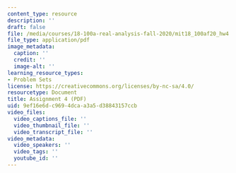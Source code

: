 ```yaml
---
content_type: resource
description: ''
draft: false
file: /media/courses/18-100a-real-analysis-fall-2020/mit18_100af20_hw4.pdf
file_type: application/pdf
image_metadata:
  caption: ''
  credit: ''
  image-alt: ''
learning_resource_types:
- Problem Sets
license: https://creativecommons.org/licenses/by-nc-sa/4.0/
resourcetype: Document
title: Assignment 4 (PDF)
uid: 9ef16e6d-c969-4dca-a3a5-d38843157ccb
video_files:
  video_captions_file: ''
  video_thumbnail_file: ''
  video_transcript_file: ''
video_metadata:
  video_speakers: ''
  video_tags: ''
  youtube_id: ''
---
```


